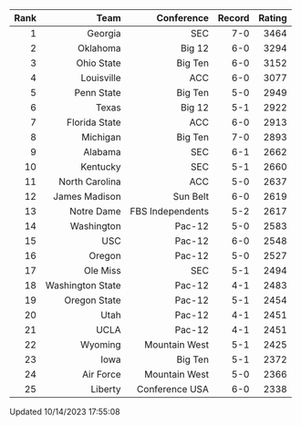 | Rank  | Team                 | Conference           | Record   | Rating |
| ---:  | ---:                 | ---:                 | ---:     | ---:   |
| 1     | Georgia              | SEC                  | 7-0      | 3464   |
| 2     | Oklahoma             | Big 12               | 6-0      | 3294   |
| 3     | Ohio State           | Big Ten              | 6-0      | 3152   |
| 4     | Louisville           | ACC                  | 6-0      | 3077   |
| 5     | Penn State           | Big Ten              | 5-0      | 2949   |
| 6     | Texas                | Big 12               | 5-1      | 2922   |
| 7     | Florida State        | ACC                  | 6-0      | 2913   |
| 8     | Michigan             | Big Ten              | 7-0      | 2893   |
| 9     | Alabama              | SEC                  | 6-1      | 2662   |
| 10    | Kentucky             | SEC                  | 5-1      | 2660   |
| 11    | North Carolina       | ACC                  | 5-0      | 2637   |
| 12    | James Madison        | Sun Belt             | 6-0      | 2619   |
| 13    | Notre Dame           | FBS Independents     | 5-2      | 2617   |
| 14    | Washington           | Pac-12               | 5-0      | 2583   |
| 15    | USC                  | Pac-12               | 6-0      | 2548   |
| 16    | Oregon               | Pac-12               | 5-0      | 2527   |
| 17    | Ole Miss             | SEC                  | 5-1      | 2494   |
| 18    | Washington State     | Pac-12               | 4-1      | 2483   |
| 19    | Oregon State         | Pac-12               | 5-1      | 2454   |
| 20    | Utah                 | Pac-12               | 4-1      | 2451   |
| 21    | UCLA                 | Pac-12               | 4-1      | 2451   |
| 22    | Wyoming              | Mountain West        | 5-1      | 2425   |
| 23    | Iowa                 | Big Ten              | 5-1      | 2372   |
| 24    | Air Force            | Mountain West        | 5-0      | 2366   |
| 25    | Liberty              | Conference USA       | 6-0      | 2338   |

Updated 10/14/2023 17:55:08

